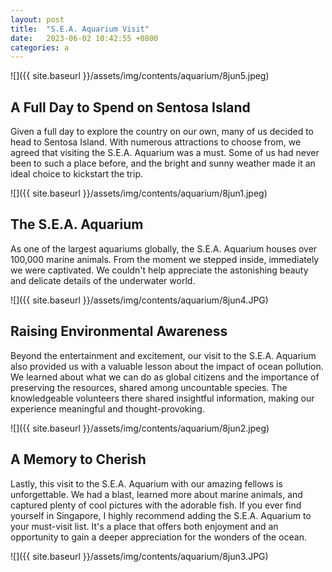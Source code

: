 ```yaml
---
layout: post
title:  "S.E.A. Aquarium Visit"
date:   2023-06-02 10:42:55 +0800
categories: a
---
```


![]({{ site.baseurl }}/assets/img/contents/aquarium/8jun5.jpeg)
## A Full Day to Spend on Sentosa Island
Given a full day to explore the country on our own, many of us decided to head to Sentosa Island. With numerous attractions to choose from, we agreed that visiting the S.E.A. Aquarium was a must. Some of us had never been to such a place before, and the bright and sunny weather made it an ideal choice to kickstart the trip.

![]({{ site.baseurl }}/assets/img/contents/aquarium/8jun1.jpeg)
## The S.E.A. Aquarium
As one of the largest aquariums globally, the S.E.A. Aquarium houses over 100,000 marine animals. From the moment we stepped inside, immediately we were captivated. We couldn't help appreciate the astonishing beauty and delicate details of the underwater world.

![]({{ site.baseurl }}/assets/img/contents/aquarium/8jun4.JPG)
## Raising Environmental Awareness
Beyond the entertainment and excitement, our visit to the S.E.A. Aquarium also provided us with a valuable lesson about the impact of ocean pollution. We learned about what we can do as global citizens and the importance of preserving the resources, shared among uncountable species. The knowledgeable volunteers there shared insightful information, making our experience meaningful and thought-provoking.

![]({{ site.baseurl }}/assets/img/contents/aquarium/8jun2.jpeg)
## A Memory to Cherish
Lastly, this visit to the S.E.A. Aquarium with our amazing fellows is unforgettable. We had a blast, learned more about marine animals, and captured plenty of cool pictures with the adorable fish. If you ever find yourself in Singapore, I highly recommend adding the S.E.A. Aquarium to your must-visit list. It's a place that offers both enjoyment and an opportunity to gain a deeper appreciation for the wonders of the ocean.

![]({{ site.baseurl }}/assets/img/contents/aquarium/8jun3.JPG)